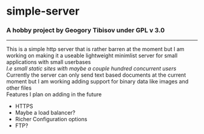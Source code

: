 # simple-server 
### A hobby project by Geogory Tibisov under GPL v 3.0 
---
This is a simple http server that is rather barren at the moment but I am working on making it a useable lightweight minimlist server for small applications with small userbases   
              *I.e small static sites with maybe a couple hundred concurrent users*   
Currently the server can only send text based documents at the current moment but I am working adding support for binary data like images and other files    
Features I plan on adding in the future
- HTTPS
- Maybe a load balancer?
- Richer Configuration options
- FTP?

